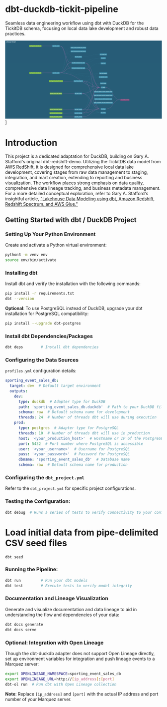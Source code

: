 # dbt-duckdb-tickit-pipeline
Seamless data engineering workflow using dbt with DuckDB for the TickitDB schema, focusing on local data lake development and robust data practices.

![Data Lineage](/dbt-duckdb-tickit-pipeline.png)]

# Introduction

This project is a dedicated adaptation for DuckDB, building on Gary A. Stafford's original dbt-redshift-demo. Utilizing the TickitDB data model from AWS RedShift, it is designed for comprehensive local data lake development, covering stages from raw data management to staging, integration, and mart creation, extending to reporting and business visualization. The workflow places strong emphasis on data quality, comprehensive data lineage tracking, and business metadata management. For a more detailed conceptual exploration, refer to Gary A. Stafford's insightful article, ["Lakehouse Data Modeling using dbt, Amazon Redshift, Redshift Spectrum, and AWS Glue."](https://garystafford.medium.com/lakehouse-data-modeling-using-dbt-amazon-redshift-redshift-spectrum-and-aws-glue-fdc5629c3df8)

## Getting Started with dbt / DuckDB Project

### Setting Up Your Python Environment

Create and activate a Python virtual environment:

```bash
python3 -m venv env 
source env/bin/activate
```

### Installing dbt

Install dbt and verify the installation with the following commands:

```bash
pip install -r requirements.txt  
dbt --version
```

**Optional**: To use PostgreSQL instead of DuckDB, upgrade your dbt installation for PostgreSQL compatibility:

```bash
pip install --upgrade dbt-postgres
```

### Install dbt Dependencies/Packages

```bash
dbt deps        # Install dbt dependencies
```

### Configuring the Data Sources

`profiles.yml` configuration details:

```yaml
sporting_event_sales_db:
  target: dev  # Default target environment
  outputs:
    dev:
      type: duckdb  # Adapter type for DuckDB
      path: 'sporting_event_sales_db.duckdb'  # Path to your DuckDB file
      schema: raw  # Default schema name for development
      threads: 24  # Number of threads dbt will use during execution
    prod:
      type: postgres  # Adapter type for PostgreSQL
      threads: 10  # Number of threads dbt will use in production
      host: '<your_production_host>'  # Hostname or IP of the PostgreSQL server
      port: 5432  # Port number where PostgreSQL is accessible
      user: '<your_username>'  # Username for PostgreSQL
      pass: '<your_password>'  # Password for PostgreSQL
      dbname: 'sporting_event_sales_db'  # Database name
      schema: raw  # Default schema name for production
```

### Configuring the `dbt_project.yml`

Refer to the `dbt_project.yml` for specific project configurations.

### Testing the Configuration:

```bash
dbt debug  # Runs a series of tests to verify connectivity to your configured profiles
```

# Load initial data from pipe-delimited CSV seed files

```
dbt seed
```

### Running the Pipeline:

```bash
dbt run         # Run your dbt models
dbt test        # Execute tests to verify model integrity
```

### Documentation and Lineage Visualization

Generate and visualize documentation and data lineage to aid in understanding the flow and dependencies of your data:

```bash
dbt docs generate
dbt docs serve
```

### Optional: Integration with Open Lineage

Though the dbt-duckdb adapter does not support Open Lineage directly, set up environment variables for integration and push lineage events to a Marquez server:

```bash
export OPENLINEAGE_NAMESPACE=sporting_event_sales_db
export OPENLINEAGE_URL=http://[ip_address]:[port]
dbt-ol run  # Run dbt with Open Lineage collection
```

**Note**: Replace `[ip_address]` and `[port]` with the actual IP address and port number of your Marquez server.

